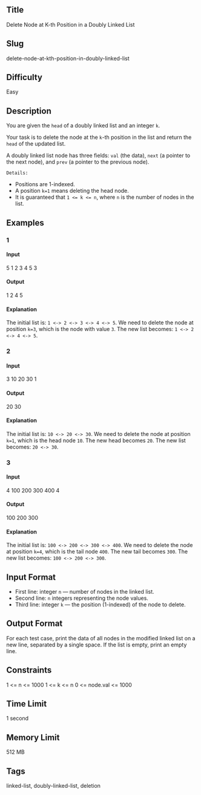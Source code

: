 ## Title
Delete Node at K-th Position in a Doubly Linked List

## Slug
delete-node-at-kth-position-in-doubly-linked-list

## Difficulty
Easy

## Description

You are given the `head` of a doubly linked list and an integer `k`.

Your task is to delete the node at the `k`-th position in the list and return the `head` of the updated list.

A doubly linked list node has three fields: `val` (the data), `next` (a pointer to the next node), and `prev` (a pointer to the previous node).

`Details:`
* Positions are 1-indexed.
* A position `k=1` means deleting the head node.
* It is guaranteed that `1 <= k <= n`, where `n` is the number of nodes in the list.

## Examples

### 1

#### Input
5
1 2 3 4 5
3

#### Output
1 2 4 5

#### Explanation
The initial list is: `1 <-> 2 <-> 3 <-> 4 <-> 5`.
We need to delete the node at position `k=3`, which is the node with value `3`.
The new list becomes: `1 <-> 2 <-> 4 <-> 5`.

### 2

#### Input
3
10 20 30
1

#### Output
20 30

#### Explanation
The initial list is: `10 <-> 20 <-> 30`.
We need to delete the node at position `k=1`, which is the head node `10`.
The new head becomes `20`.
The new list becomes: `20 <-> 30`.

### 3

#### Input
4
100 200 300 400
4

#### Output
100 200 300

#### Explanation
The initial list is: `100 <-> 200 <-> 300 <-> 400`.
We need to delete the node at position `k=4`, which is the tail node `400`.
The new tail becomes `300`.
The new list becomes: `100 <-> 200 <-> 300`.


## Input Format
 -   First line: integer `n` — number of nodes in the linked list.
 -   Second line: `n` integers representing the node values.
 -   Third line: integer `k` — the position (1-indexed) of the node to delete.

## Output Format
For each test case, print the data of all nodes in the modified linked list on a new line, separated by a single space. If the list is empty, print an empty line.

## Constraints
1 <= n <= 1000
1 <= k <= n
0 <= node.val <= 1000

## Time Limit
1 second

## Memory Limit
512 MB

## Tags
linked-list, doubly-linked-list, deletion